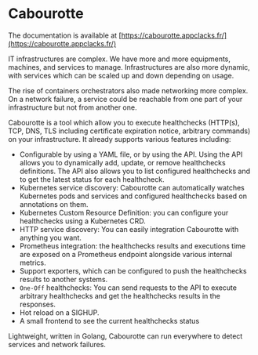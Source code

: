 # Cabourotte

The documentation is available at [https://cabourotte.appclacks.fr/](https://cabourotte.appclacks.fr/)

IT infrastructures are complex. We have more and more equipments, machines, and services to manage. Infrastructures are also more dynamic, with services which can be scaled up and down depending on usage.

The rise of containers orchestrators also made networking more complex. On a network failure, a service could be reachable from one part of your infrastructure but not from another one.

Cabourotte is a tool which allow you to execute healthchecks (HTTP(s), TCP, DNS, TLS including certificate expiration notice, arbitrary commands) on your infrastructure. It already supports various features including:

- Configurable by using a YAML file, or by using the API. Using the API allows you to dynamically add, update, or remove healthchecks definitions. The API also allows you to list configured healthchecks and to get the latest status for each healthcheck.
- Kubernetes service discovery: Cabourotte can automatically watches Kubernetes pods and services and configured healthchecks based on annotations on them.
- Kubernetes Custom Resource Definition: you can configure your healthchecks using a Kubernetes CRD.
- HTTP service discovery: You can easily integration Cabourotte with anything you want.
- Prometheus integration: the healthchecks results and executions time are exposed on a Prometheus endpoint alongside various internal metrics.
- Support exporters, which can be configured to push the healthchecks results to another systems.
- `One-Off` healthchecks: You can send requests to the API to execute arbitrary healthchecks and get the healthchecks results in the responses.
- Hot reload on a SIGHUP.
- A small frontend to see the current healthchecks status

Lightweight, written in Golang, Cabourotte can run everywhere to detect services and network failures.
